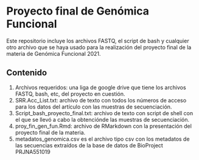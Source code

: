 # Proyecto final de Genómica Funcional
Este repositorio incluye los archivos FASTQ, el script de bash y cualquier otro archivo que se haya usado para la realización del proyecto final de la materia de Genómica Funcional 2021. 
## Contenido

1. Archivos requeridos: una liga de google drive que tiene los archivos FASTQ, bash, etc, del proyecto en cuestión.
2. SRR.Acc_List.txt: archivo de texto con todos los números de acceso para los datos del artículo con las muestras de secuenciación.
3. Script_bash_proyecto_final.txt: archivo de texto con script de shell con el que se llevó a cabo la obtenciónde las muestras de secuenciación.
4. proy_fin_gen_fun.Rmd: archivo de RMarkdown con la presentación del proyecto final de la materia.
5. metadatos_genomica.csv es el archivo tipo csv con los metadatos de las secuencias extraídos de la base de datos de BioProject PRJNA551019
